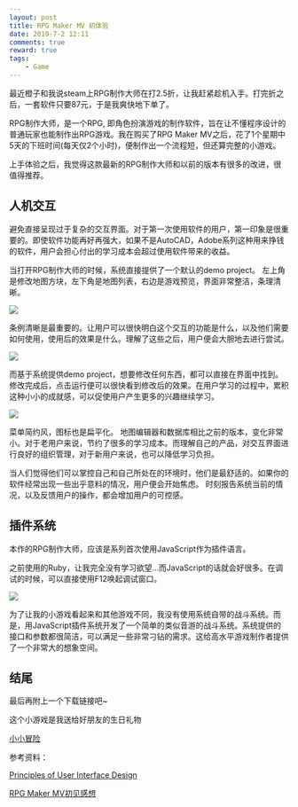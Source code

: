 ```yaml
---
layout: post
title: RPG Maker MV 初体验
date: 2019-7-2 12:11
comments: true
reward: true
tags:
    - Game
---
```


最近橙子和我说steam上RPG制作大师在打2.5折，让我赶紧趁机入手。打完折之后，一套软件只要87元，于是我爽快地下单了。

RPG制作大师，是一个RPG, 即角色扮演游戏的制作软件，旨在让不懂程序设计的普通玩家也能制作出RPG游戏。我在购买了RPG Maker MV之后，花了1个星期中5天的下班时间(每天仅2个小时)，便制作出一个流程短，但还算完整的小游戏。

上手体验之后，我觉得这款最新的RPG制作大师和以前的版本有很多的改进，很值得推荐。

<!-- more -->

## 人机交互

避免直接呈现过于复杂的交互界面。对于第一次使用软件的用户，第一印象是很重要的。即使软件功能再好再强大，如果不是AutoCAD，Adobe系列这种用来挣钱的软件，用户会担心付出的学习成本会超过使用软件带来的收益。

当打开RPG制作大师的时候，系统直接提供了一个默认的demo project。
左上角是修改地图方块，左下角是地图列表，右边是游戏预览，界面非常整洁，条理清晰。

<img src="https://qiniu.plusplus7.com/p1_simple_UI.jpg-60percent" />

条例清晰是最重要的。让用户可以很快明白这个交互的功能是什么，以及他们需要如何使用，使用后的效果是什么。理解了这些之后，用户便会大胆地去进行尝试。

<img src="https://qiniu.plusplus7.com/p2_simple_UI.jpg-60percent" />

而基于系统提供demo project，想要修改任何东西，都可以直接在界面中找到。修改完成后，点击运行便可以很快看到修改后的效果。在用户学习的过程中，累积这种小小的成就感，可以促使用户产生更多的兴趣继续学习。

<img src="https://qiniu.plusplus7.com/p3_simple_UI.jpg-60percent" />

菜单简约风，图标也是扁平化。
地图编辑器和数据库相比之前的版本，变化非常小。对于老用户来说，节约了很多的学习成本。而理解自己的产品，对交互界面进行良好的组织管理，对于新用户来说，也可以降低学习负担。

当人们觉得他们可以掌控自己和自己所处在的环境时，他们是最舒适的。如果你的软件经常出现一些出乎意料的情况，用户便会开始焦虑。
时刻报告系统当前的情况，以及反馈用户的操作，都会增加用户的可控感。

## 插件系统

本作的RPG制作大师，应该是系列首次使用JavaScript作为插件语言。

之前使用的Ruby，让我完全没有学习欲望…而JavaScript的话就会好很多。在调试的时候，可以直接使用F12唤起调试窗口。

<img src="https://qiniu.plusplus7.com/p4_js.jpg-60percent" />

为了让我的小游戏看起来和其他游戏不同，我没有使用系统自带的战斗系统。而是，用JavaScript插件系统开发了一个简单的类似音游的战斗系统。系统提供的接口和参数都很简洁，可以满足一些非常刁钻的需求。这给高水平游戏制作者提供了一个非常大的想象空间。

## 结尾

最后再附上一个下载链接吧~

这个小游戏是我送给好朋友的生日礼物

[小小冒险](https://plusplus7.com/storage/tinyadv)

参考资料：

[Principles of User Interface Design](http://bokardo.com/principles-of-user-interface-design/)

[RPG Maker MV初见感想](http://zoharwolf.lofter.com/post/2e6f04_8a91705)